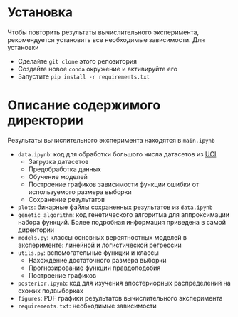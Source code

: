# Установка

Чтобы повторить результаты вычислительного эксперимента, рекомендуется установить все необходимые зависимости.
Для установки

- Сделайте `git clone` этого репозитория
- Создайте новое `conda` окружение и активируйте его
- Запустите `pip install -r requirements.txt`

# Описание содержимого директории

Результаты вычислительного эксперимента находятся в `main.ipynb`

- `data.ipynb`: код для обработки большого числа датасетов из [UCI](https://archive.ics.uci.edu)
  - Загрузка датасетов
  - Предобработка данных
  - Обучение моделей
  - Построение графиков зависимости функции ошибки от используемого размера выборки
  - Сохранение результатов
- `plots`: бинарные файлы сохраненных результатов из `data.ipynb`
- `genetic_algorithm`: код генетического алгоритма для аппроксимации набора функций. Более подробная информация приведена в самой директории
- `models.py`: классы основных вероятностных моделей в эксперименте: линейной и логистической регрессии
- `utils.py`: вспомогательные функции и классы
  - Нахождение достаточного размера выборки
  - Прогнозирование функции правдоподобия
  - Построение графиков
- `posterior.ipynb`: код для изучения апостериорных распределений на схожих подвыборках
- `figures`: PDF графики результатов вычислительного эксперимента
- `requirements.txt`: необходимые зависимости
